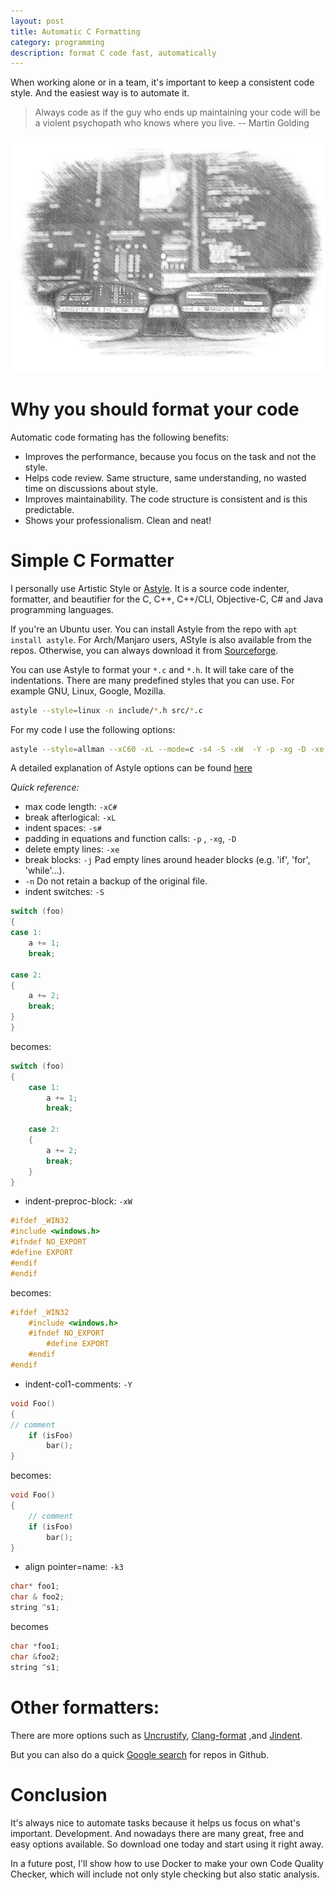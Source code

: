 ```yaml
---
layout: post
title: Automatic C Formatting
category: programming
description: format C code fast, automatically 
---
```


When working alone or in a team, it's important to keep a consistent code style. And the easiest way is to automate it.


> Always code as if the guy who ends up maintaining your code will be a violent psychopath who knows where you live. -- Martin Golding


![code format](/images/posts/c-code-formatting.jpg)


# Why you should format your code
Automatic code formating has the following benefits: 
- Improves the performance, because you focus on the task and not the style.
- Helps code review. Same structure, same understanding, no wasted time on discussions about style. 
- Improves maintainability. The code structure is consistent and is this predictable. 
- Shows your professionalism. Clean and neat! 


# Simple C  Formatter 

I personally use Artistic Style or [Astyle](http://astyle.sourceforge.net/). It is a source code indenter, formatter, and beautifier for the C, C++, C++/CLI, Objective-C, C# and Java programming languages.

If you're an Ubuntu user. You can install Astyle from the repo with `apt install astyle`. For Arch/Manjaro users, AStyle is also available from the repos. Otherwise, you can always download it from [Sourceforge](https://sourceforge.net/projects/astyle/files/astyle/).

You can use Astyle to format your `*.c` and `*.h`. It will take care of the indentations. There are many predefined styles that you can use. For example GNU, Linux, Google, Mozilla. 

```sh
astyle --style=linux -n include/*.h src/*.c
```

For my code I use the following options:

```sh
astyle --style=allman --xC60 -xL --mode=c -s4 -S -xW  -Y -p -xg -D -xe -f -k3 -n include/*.h src/*.c
```

A detailed explanation of Astyle options can be found [here](http://astyle.sourceforge.net/astyle.html)

*Quick reference:*  
- max code length: `-xC#`  
- break afterlogical: `-xL`  
- indent spaces: `-s#`  
- padding in equations and function calls: `-p` , `-xg`, `-D`  
- delete empty lines: `-xe`  
- break blocks: `-j` Pad empty lines around header blocks (e.g. 'if', 'for', 'while'...).  
- `-n` Do not retain a backup of the original file.  
- indent switches: `-S`

```c
switch (foo)
{
case 1:
    a += 1;
    break;

case 2:
{
    a += 2;
    break;
}
}
```

becomes:

```c
switch (foo)
{
    case 1:
        a += 1;
        break;

    case 2:
    {
        a += 2;
        break;
    }
}
```

- indent-preproc-block: `-xW`

```c
#ifdef _WIN32
#include <windows.h>
#ifndef NO_EXPORT
#define EXPORT
#endif
#endif
```

becomes:

```c
#ifdef _WIN32
    #include <windows.h>
    #ifndef NO_EXPORT
        #define EXPORT
    #endif
#endif
```

-  indent-col1-comments: `-Y`

```c
void Foo()
{
// comment
    if (isFoo)
        bar();
}
```

becomes:

```c
void Foo()
{
    // comment
    if (isFoo)
        bar();
}
```

- align pointer=name: `-k3`

```c
char* foo1;
char & foo2;
string ^s1;
```

becomes 

```c
char *foo1;
char &foo2;
string ^s1;
```


# Other formatters:
There are more options such as [Uncrustify](http://uncrustify.sourceforge.net/), [Clang-format](https://clang.llvm.org/docs/ClangFormat.html) ,and [Jindent](https://marketplace.eclipse.org/content/jindent-source-code-formatter-javacc).

But you can also do a quick [Google search](https://letmegooglethat.com/?q=c+code+formatter+github) for repos in Github.

# Conclusion
It's always nice to automate tasks because it helps us focus on what's important. Development. And nowadays there are many great, free and easy options available. So download one today and start using it right away. 

In  a future post, I'll show how to use Docker to make your own Code Quality Checker, which will include not only style checking but also static analysis.
